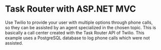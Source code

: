# Task Router with ASP.NET MVC

Use Twilio to provide your user with multiple options through phone calls, so they can be assisted by an agent specialized in the chosen topic. This is basically a call center created with the Task Router API of Twilio. This example uses a PostgreSQL database to log phone calls which were not assisted.
